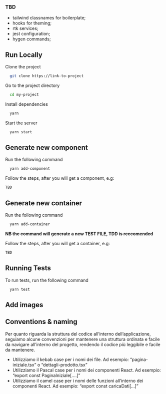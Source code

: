 ### TBD

- tailwind classnames for boilerplate;
- hooks for theming;
- rtk services;
- jest configuration;
- hygen commands;

## Run Locally

Clone the project

```bash
  git clone https://link-to-project
```

Go to the project directory

```bash
  cd my-project
```

Install dependencies

```bash
  yarn
```

Start the server

```bash
  yarn start
```

## Generate new component

Run the following command

```bash
  yarn add-component
```

Follow the steps, after you will get a component, e.g:

```typescript
TBD
```

## Generate new container

Run the following command

```bash
  yarn add-container
```

**NB the command will generate a new TEST FILE, TDD is reccomended**

Follow the steps, after you will get a container, e.g:

```typescript
TBD
```

## Running Tests

To run tests, run the following command

```bash
  yarn test
```

## Add images

## Conventions & naming

Per quanto riguarda la struttura del codice all’interno dell’applicazione, seguiamo alcune convenzioni per mantenere una struttura ordinata e facile da navigare all’interno del progetto, rendendo il codice più leggibile e facile da mantenere.

- Utilizziamo il kebab case per i nomi dei file. Ad esempio: “pagina-iniziale.tsx” o “dettagli-prodotto.tsx”
- Utilizziamo il Pascal case per i nomi dei componenti React. Ad esempio: “export const PaginaIniziale[….]”
- Utilizziamo il camel case per i nomi delle funzioni all’interno dei componenti React. Ad esempio: “export const caricaDati[…]”
